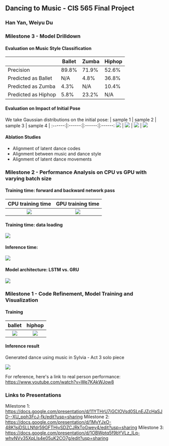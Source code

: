 ## Dancing to Music - CIS 565 Final Project
### Han Yan, Weiyu Du

### Milestone 3 - Model Drilldown

#### Evaluation on Music Style Classification
  
|  | Ballet | Zumba | Hiphop |
| ------ | ------ | ----- | ------ |
| Precision | 89.8% | 71.9% | 52.6% |
| Predicted as Ballet | N/A | 4.8% | 36.8% |
| Predicted as Zumba | 4.3% | N/A | 10.4% |
| Predicted as Hiphop | 5.8% | 23.2% | N/A |

#### Evaluation on Impact of Initial Pose

We take Gaussian distributions on the initial pose:
| sample 1 | sample 2 | sample 3 | sample 4 |
:------:|:------:|:------:|:------:
![](imgs/ms3_sample1.gif) | ![](imgs/ms3_sample2.gif) | ![](imgs/ms3_sample3.gif) | ![](imgs/ms3_sample4.gif)

#### Ablation Studies 

* Alignment of latent dance codes 
* Alignment between music and dance style
* Alignment of latent dance movements

### Milestone 2 - Performance Analysis on CPU vs GPU with varying batch size

#### Training time: forward and backward network pass

| CPU training time           |  GPU training time |
:-------------------------:|:-------------------------:
![](imgs/cpu_train.png) | ![](imgs/gpu_train.png)

#### Training time: data loading

![](imgs/data_loading.png)

#### Inference time:

![](imgs/inference.png)

#### Model architecture: LSTM vs. GRU

![](imgs/model_arch.png)

### Milestone 1 - Code Refinement, Model Training and Visualization

#### Training

| ballet | hiphop |
:------:|:------:
![](imgs/ballet.gif) | ![](imgs/hiphop.gif)

#### Inference result

Generated dance using music in Sylvia - Act 3 solo piece

![](imgs/dance_sylvaia.gif)

For reference, here's a link to real person performance: https://www.youtube.com/watch?v=We7KAkWJow8

### Links to Presentations
Milestone 1: https://docs.google.com/presentation/d/11YTHrU7iGCIOVsd0SLnEJZcHaSJD--XU_pph3FcJ-fk/edit?usp=sharing
Milestone 2: https://docs.google.com/presentation/d/1MyYJxO-48K1sjDSLLNfdr59GFTHjvSDZCJRkToGwey4/edit?usp=sharing
Milestone 3: https://docs.google.com/presentation/d/1OBWptq5f9bYVLz_lLq-whvNVv35XpLIs4e05uK2CO7g/edit?usp=sharing
